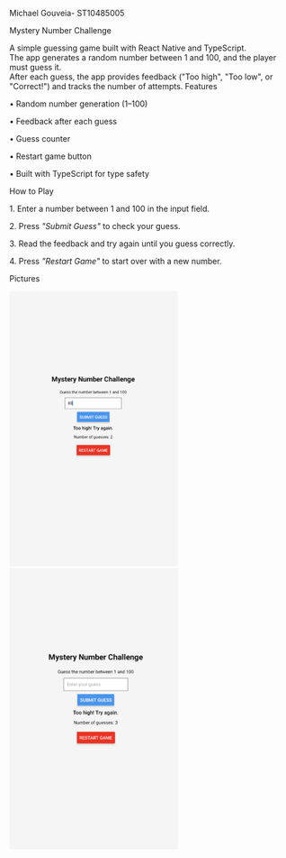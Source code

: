 Michael Gouveia- ST10485005

Mystery Number Challenge

A simple guessing game built with React Native and TypeScript.  
The app generates a random number between 1 and 100, and the player must guess it.  
After each guess, the app provides feedback ("Too high", "Too low", or "Correct!") and tracks the number of attempts.
Features

•⁠  ⁠Random number generation (1–100)

•⁠  ⁠Feedback after each guess

•⁠  ⁠Guess counter

•⁠  ⁠Restart game button

•⁠  ⁠Built with TypeScript for type safety

How to Play

1.⁠ ⁠Enter a number between 1 and 100 in the input field.

2.⁠ ⁠Press *"Submit Guess"* to check your guess.

3.⁠ ⁠Read the feedback and try again until you guess correctly.

4.⁠ ⁠Press *"Restart Game"* to start over with a new number.


Pictures



<img src="https://github.com/ST10485005/MASTICETASK/blob/5e93488bc80c4d5c5ba154acd5f781dd4faf40cf/Screenshot%202025-08-14%20at%2010.42.10.png" width="300"/>  <img src="https://github.com/ST10485005/MASTICETASK/blob/0d51530056f950cc9adf04c1ffacb6f49d6de4cf/Screenshot%202025-08-14%20at%2010.42.20.png" width="300"/>

